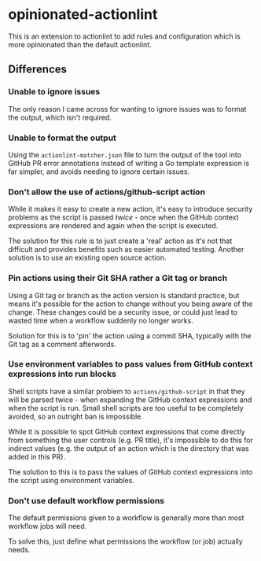 # opinionated-actionlint
This is an extension to actionlint to add rules and configuration which is more opinionated than the default actionlint.

## Differences
### Unable to ignore issues
The only reason I came across for wanting to ignore issues was to format the output, which isn't required.

### Unable to format the output
Using the `actionlint-matcher.json` file to turn the output of the tool into GitHub PR error annotations instead of writing a Go template expression is far simpler, and avoids needing to ignore certain issues.

### Don't allow the use of actions/github-script action
While it makes it easy to create a new action, it's easy to introduce security problems as the script is passed *twice* - once when the GitHub context expressions are rendered and again when the script is executed.

The solution for this rule is to just create a 'real' action as it's not that difficult and provides benefits such as easier automated testing. Another solution is to use an existing open source action.

### Pin actions using their Git SHA rather a Git tag or branch
Using a Git tag or branch as the action version is standard practice, but means it's possible for the action to change without you being aware of the change. These changes could be a security issue, or could just lead to wasted time when a workflow suddenly no longer works.

Solution for this is to 'pin' the action using a commit SHA, typically with the Git tag as a comment afterwords.

### Use environment variables to pass values from GitHub context expressions into run blocks
Shell scripts have a similar problem to `actions/github-script` in that they will be parsed twice - when expanding the GitHub context expressions and when the script is run. Small shell scripts are too useful to be completely avoided, so an outright ban is impossible.

While it is possible to spot GitHub context expressions that come directly from something the user controls (e.g. PR title), it's impossible to do this for indirect values (e.g. the output of an action which is the directory that was added in this PR).

The solution to this is to pass the values of GitHub context expressions into the script using environment variables.

### Don't use default workflow permissions
The default permissions given to a workflow is generally more than most workflow jobs will need.

To solve this, just define what permissions the workflow (or job) actually needs.


